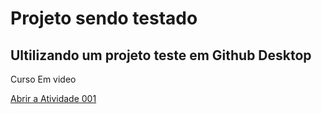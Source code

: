# Projeto sendo testado

## Ultilizando um projeto teste em Github Desktop

Curso Em video 

<a href='https://luisnego.github.io/html-css/Exercicios/Ativ001/index.html'> Abrir a Atividade 001 </a>